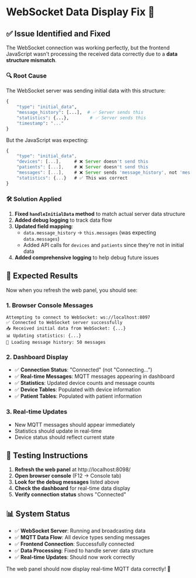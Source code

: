 # WebSocket Data Display Fix 🎯

## ✅ **Issue Identified and Fixed**

The WebSocket connection was working perfectly, but the frontend JavaScript wasn't processing the received data correctly due to a **data structure mismatch**.

### 🔍 **Root Cause**
The WebSocket server was sending initial data with this structure:
```python
{
    "type": "initial_data",
    "message_history": [...],  # ✅ Server sends this
    "statistics": {...},        # ✅ Server sends this
    "timestamp": "..."
}
```

But the JavaScript was expecting:
```javascript
{
    "type": "initial_data",
    "devices": [...],     # ❌ Server doesn't send this
    "patients": [...],    # ❌ Server doesn't send this
    "messages": [...],    # ❌ Server sends 'message_history', not 'messages'
    "statistics": {...}   # ✅ This was correct
}
```

### 🛠️ **Solution Applied**

1. **Fixed `handleInitialData` method** to match actual server data structure
2. **Added debug logging** to track data flow
3. **Updated field mapping**:
   - `data.message_history` → `this.messages` (was expecting `data.messages`)
   - Added API calls for `devices` and `patients` since they're not in initial data
4. **Added comprehensive logging** to help debug future issues

## 🎯 **Expected Results**

Now when you refresh the web panel, you should see:

### 1. **Browser Console Messages**
```
Attempting to connect to WebSocket: ws://localhost:8097
✅ Connected to WebSocket server successfully
📥 Received initial data from WebSocket: {...}
📊 Updating statistics: {...}
📨 Loading message history: 50 messages
```

### 2. **Dashboard Display**
- ✅ **Connection Status**: "Connected" (not "Connecting...")
- ✅ **Real-time Messages**: MQTT messages appearing in dashboard
- ✅ **Statistics**: Updated device counts and message counts
- ✅ **Device Tables**: Populated with device information
- ✅ **Patient Tables**: Populated with patient information

### 3. **Real-time Updates**
- New MQTT messages should appear immediately
- Statistics should update in real-time
- Device status should reflect current state

## 🚀 **Testing Instructions**

1. **Refresh the web panel** at http://localhost:8098/
2. **Open browser console** (F12 → Console tab)
3. **Look for the debug messages** listed above
4. **Check the dashboard** for real-time data display
5. **Verify connection status** shows "Connected"

## 📊 **System Status**
- ✅ **WebSocket Server**: Running and broadcasting data
- ✅ **MQTT Data Flow**: All device types sending messages
- ✅ **Frontend Connection**: Successfully connected
- ✅ **Data Processing**: Fixed to handle server data structure
- ✅ **Real-time Updates**: Should now work correctly

The web panel should now display real-time MQTT data correctly! 🎉 